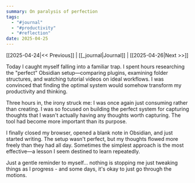 ```yaml
---
summary: On paralysis of perfection
tags:
  - "#journal"
  - "#productivity"
  - "#reflection"
date: 2025-04-25
---
```

[[2025-04-24|<< Previous]] | [[_journal|Journal]] | [[2025-04-26|Next >>]] 

Today I caught myself falling into a familiar trap. I spent hours researching the "perfect" Obsidian setup—comparing plugins, examining folder structures, and watching tutorial videos on ideal workflows. I was convinced that finding the optimal system would somehow transform my productivity and thinking.

Three hours in, the irony struck me: I was once again just consuming rather than creating. I was so focused on building the perfect system for capturing thoughts that I wasn't actually having any thoughts worth capturing. The tool had become more important than its purpose.

I finally closed my browser, opened a blank note in Obsidian, and just started writing. The setup wasn't perfect, but my thoughts flowed more freely than they had all day. Sometimes the simplest approach is the most effective—a lesson I seem destined to learn repeatedly.

Just a gentle reminder to myself... nothing is stopping me just tweaking things as I progress - and some days, it's okay to just go through the motions. 
